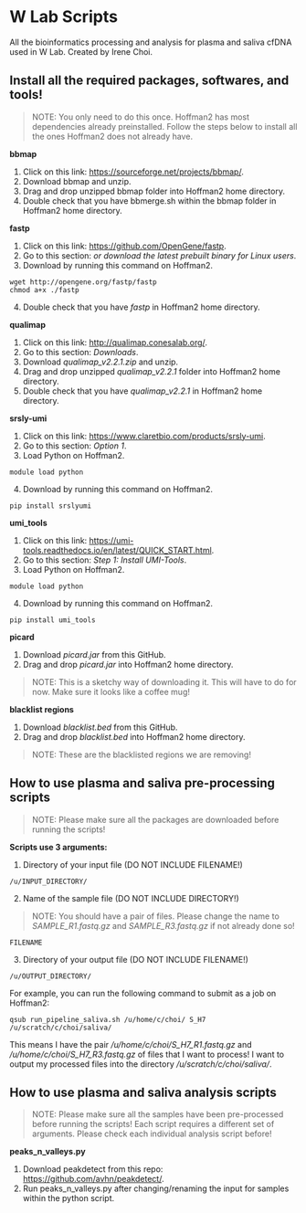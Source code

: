 # W Lab Scripts

All the bioinformatics processing and analysis for plasma and saliva cfDNA used in W Lab. Created by Irene Choi.


## Install all the required packages, softwares, and tools!

> NOTE:
> You only need to do this once. Hoffman2 has most dependencies already preinstalled. 
> Follow the steps below to install all the ones Hoffman2 does not already have.

**bbmap**

1. Click on this link: https://sourceforge.net/projects/bbmap/.
2. Download bbmap and unzip.
3. Drag and drop unzipped bbmap folder into Hoffman2 home directory.
4. Double check that you have bbmerge.sh within the bbmap folder in Hoffman2 home directory.

**fastp**

1. Click on this link: https://github.com/OpenGene/fastp.
2. Go to this section: *or download the latest prebuilt binary for Linux users*.
3. Download by running this command on Hoffman2.
```
wget http://opengene.org/fastp/fastp
chmod a+x ./fastp
```
4. Double check that you have *fastp* in Hoffman2 home directory.

**qualimap**

1. Click on this link: http://qualimap.conesalab.org/.
2. Go to this section: *Downloads*.
3. Download *qualimap_v2.2.1.zip* and unzip.
4. Drag and drop unzipped *qualimap_v2.2.1* folder into Hoffman2 home directory.
5. Double check that you have *qualimap_v2.2.1* in Hoffman2 home directory.

**srsly-umi**

1. Click on this link: https://www.claretbio.com/products/srsly-umi.
2. Go to this section: *Option 1*.
3. Load Python on Hoffman2.
```
module load python
```
4. Download by running this command on Hoffman2.
```
pip install srslyumi
```

**umi_tools**

1. Click on this link: https://umi-tools.readthedocs.io/en/latest/QUICK_START.html.
2. Go to this section: *Step 1: Install UMI-Tools*.
3. Load Python on Hoffman2.
```
module load python
```
4. Download by running this command on Hoffman2.
```
pip install umi_tools
```

**picard**

1. Download *picard.jar* from this GitHub.
2. Drag and drop *picard.jar* into Hoffman2 home directory.

> NOTE:
> This is a sketchy way of downloading it. This will have to do for now.
> Make sure it looks like a coffee mug!

**blacklist regions**

1. Download *blacklist.bed* from this GitHub.
2. Drag and drop *blacklist.bed* into Hoffman2 home directory.

> NOTE:
> These are the blacklisted regions we are removing!


## How to use plasma and saliva pre-processing scripts

> NOTE:
> Please make sure all the packages are downloaded before running the scripts!

**Scripts use 3 arguments:**
1. Directory of your input file (DO NOT INCLUDE FILENAME!)
```
/u/INPUT_DIRECTORY/
```
2. Name of the sample file (DO NOT INCLUDE DIRECTORY!)
> NOTE:
> You should have a pair of files.
> Please change the name to *SAMPLE_R1.fastq.gz* and *SAMPLE_R3.fastq.gz* if not already done so!
```
FILENAME
```
3. Directory of your output file (DO NOT INCLUDE FILENAME!)
```
/u/OUTPUT_DIRECTORY/
```

For example, you can run the following command to submit as a job on Hoffman2: 
```
qsub run_pipeline_saliva.sh /u/home/c/choi/ S_H7 /u/scratch/c/choi/saliva/
```
This means I have the pair */u/home/c/choi/S_H7_R1.fastq.gz* and */u/home/c/choi/S_H7_R3.fastq.gz* of files that I want to process!
I want to output my processed files into the directory */u/scratch/c/choi/saliva/*.


## How to use plasma and saliva analysis scripts

> NOTE:
> Please make sure all the samples have been pre-processed before running the scripts!
> Each script requires a different set of arguments. Please check each individual analysis script before!

**peaks_n_valleys.py**

1. Download peakdetect from this repo: https://github.com/avhn/peakdetect/.
2. Run peaks_n_valleys.py after changing/renaming the input for samples within the python script. 
